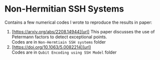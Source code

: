 # Non-Hermitian SSH Systems
Contains a few numerical codes I wrote to reproduce the results in paper: 
1) [https://arxiv.org/abs/2208.14944](url) This paper discusses the use of Petermann factors to detect exceptional points. 
   <br /> Codes are in `Non-Hermtiain SSH systems` folder 
2) [https://doi.org/10.1063/5.0082214](url)
   <br /> Codes are in `Qubit Encoding using SSH Model` folder
